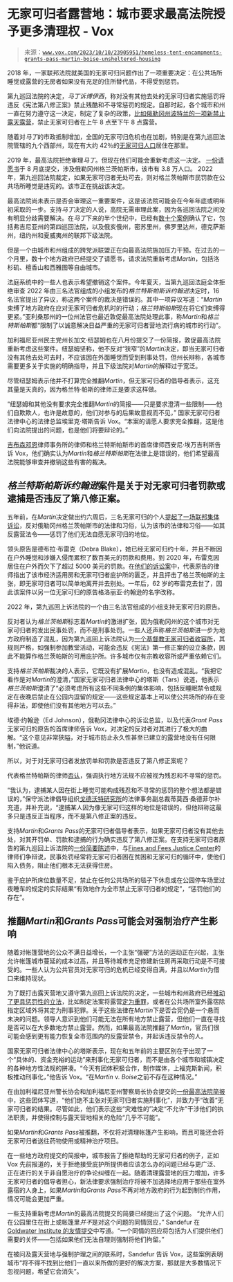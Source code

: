 <!--yml

category: 未分类

date: 2024-05-27 14:51:10

-->

# 无家可归者露营地：城市要求最高法院授予更多清理权 - Vox

> 来源：[`www.vox.com/2023/10/10/23905951/homeless-tent-encampments-grants-pass-martin-boise-unsheltered-housing`](https://www.vox.com/2023/10/10/23905951/homeless-tent-encampments-grants-pass-martin-boise-unsheltered-housing)

2018 年，一家联邦法院就美国的无家可归问题作出了一项重要决定：在公共场所睡觉或露营的无房者如果没有充足的住所替代品，不得受到惩罚。

第九巡回法院的决定，*马丁诉博伊西*，称对没有其他去处的无家可归者实施惩罚将违反《宪法第八修正案》禁止残酷和不寻常惩罚的规定。自那时起，各个城市和州一直在努力遵守这一决定，制定了复杂的政策，[比如俄勒冈州波特兰的一项新禁止露天露营](https://www.opb.org/article/2023/06/07/portland-oregon-approves-ban-daytime-street-camping-homeless/)，禁止无家可归者在上午 8 点至下午 8 点露营。

随着对*马丁*的市政抵制增加，全国的无家可归危机也在加剧，特别是在第九巡回法院管辖的九个西部州，现在有大约 42％的[无家可归人口](https://www.huduser.gov/portal/sites/default/files/pdf/2022-ahar-part-1.pdf)居住在那里。

2019 年，最高法院拒绝审理*马丁*。但现在他们可能会重新考虑这一决定。 [一份请愿书](https://www.supremecourt.gov/DocketPDF/23/23-175/275911/20230823153037814_Grants%20Pass%20v.%20Johnson_cert%20petition_corrected.pdf)于 8 月底提交，涉及俄勒冈州格兰茨帕斯市，该市有 3.8 万人口。 2022 年，第九巡回法院裁定，如果无家可归者无处可去，则对格兰茨帕斯市民罚款在公共场所睡觉是违宪的。该市正在挑战该决定。

最高法院尚未表示是否会审理这一重要案件，这是该法院可能会在今年年底或明年初采取的一步。支持*马丁*决定的人说，高院无需审理此案，因为各巡回法院之间没有明显分歧需要解决。在*马丁*下来的半个世纪中，已经有[数十个案例](https://homelesslaw.org/martin-v-boise-impact-page/)确认了它，包括弗吉尼亚州的第四巡回法院，以及俄亥俄州，密苏里州，佛罗里达州，德克萨斯州，纽约州和夏威夷州的联邦下级法院。

但是一个由城市和州组成的跨党派联盟正在向最高法院施加压力干预。在过去的一个月里，数十个地方政府已经提交了请愿书，请求法院重新考虑*Martin*，包括洛杉矶、檀香山和西雅图等自由城市。

法庭系统中的一些人也表示希望撤销这个案件。今年夏天，当第九巡回法庭全体拒绝审查 2022 年由三名法官组成的小组发布的*格兰特斯帕斯诉约翰逊*决定时，16 名法官提出了异议，称这两个案件的裁决是错误的。其中一项异议写道：“*Martin*束缚了地方政府在应对无家可归者危机时的行动；*格兰特斯帕斯*现在将它们束缚得更紧。”亚利桑那州的一位州法官也最近敦促最高法院处理此事，称*Martin*和*格兰特斯帕斯*都“限制了以诚意解决日益严重的无家可归者营地流行病的城市的行动”。

加利福尼亚州民主党州长加文·纽瑟姆也在八月份提交了一份简报，敦促最高法院重新考虑这些案件。纽瑟姆坚称，他不反对“狭窄”的*Martin*决定，即当无家可归者没有其他去处可去时，不应该因在外面睡觉而受到刑事处罚，但州长辩称，各城市需要更多关于实施的明确指导，并且下级法院对*Martin*的解释过于宽泛。

尽管纽瑟姆表示他并不打算完全推翻*Martin*，但无家可归者的倡导者表示，这充其量是天真的，因为格兰特·帕斯的律师正是要求这样做。

“纽瑟姆和其他没有要求完全推翻*Martin*的简报——只是要求澄清一些限制——他们自欺欺人，也许是故意的，他们对参与的后果故意视而不见，” 国家无家可归者法律中心的法律总监埃里克·塔斯告诉 Vox。“本案的请愿人要求完全推翻，这是他们向法院提出的问题，也是他们将要辩论的。”

[吉布森邓恩](https://www.gibsondunn.com/)律师事务所的律师和格兰特斯帕斯市的首席律师西安尼·埃万吉利斯告诉 Vox，他们确实认为*Martin*和*格兰特斯帕斯*在法律上是错误的，他们希望最高法院能够审查并撤销这些有害的裁决。

## *格兰特斯帕斯诉约翰逊*案件是关于对无家可归者罚款或逮捕是否违反了第八修正案。

五年前，在*Martin*决定做出约六周后，三名无家可归的个人[提起了一场联邦集体诉讼](https://clearinghouse.net/case/43966/)，反对俄勒冈州格兰茨帕斯市的法律和习俗，认为该市的法律和习俗——如其反露营法令——惩罚了他们无法自愿无家可归的地位。

领头原告是德布拉·布雷克（Debra Blake），她已经无家可归约十年，并且不断因在户外睡觉和涉嫌入侵而累积了数百美元的罚款和费用。到 2020 年，布雷克因居住在户外而欠下了超过 5000 美元的罚款。在[他们的诉讼案](https://www.streetroots.org/sites/default/files/Blake%20SJ%20Opinion.pdf)中，代表原告的律师指出了该市经济适用房和无家可归者庇护所的匮乏，并且抨击了格兰茨帕斯的主张，即无家可归者可以简单地离开并去别处。一年后，62 岁的布雷克去世了，因此该案件以另一位无家可归的原告格洛丽亚·约翰逊的名字改称。

2022 年，第九巡回上诉法院的一个由三名法官组成的小组支持无家可归的原告。

反对者认为*格兰茨帕斯*标志着*Martin*的激进扩张，因为俄勒冈州的这个城市对无家可归者的发出民事处罚，而不是刑事处罚。一些人还声称*格兰茨帕斯*进一步为地方政府制造了混乱，因为第九巡回上诉法院认为[一个基督教无家可归者收容所](https://gospelrescuemissiongp.org/)，其规则严格，如强制参加教堂活动，可能会违反《宪法》第一修正案的设立条款，因此不能算作格兰茨帕斯的可用庇护所。许多城市仅有宗教收容所或严重依赖它们。

支持*格兰茨帕斯*裁决的人表示，它既没有扩展*Martin*，也没有造成混乱。“我把它看作是对*Martin*的澄清，”国家无家可归者法律中心的塔斯（Tars）说道，他表示*格兰茨帕斯*澄清了“必须考虑所有这些不同条例的集体影响，包括反睡眠禁令或规定在夜晚后禁止在公园内逗留的规定——这些规定基本上可以使公共场所的存在变得非法，即使他们没有其他地方可以去。”

埃德·约翰逊（Ed Johnson），俄勒冈法律中心的诉讼总监，以及代表*Grant Pass*无家可归的原告的首席律师告诉 Vox，对决定的反对者对其进行了极大的曲解。“这个意见非常狭隘，对于城市防止永久性甚至已建立的露营地没有任何限制，”他说道。

所以，对于对无家可归者发放罚单和罚款是否违反了第八修正案呢？

代表格兰特帕斯的律师[否认](https://www.supremecourt.gov/DocketPDF/23/23-175/275911/20230823153037814_Grants%20Pass%20v.%20Johnson_cert%20petition_corrected.pdf)，强调执行地方法规不应被视为残忍和不寻常的惩罚。

“我认为，逮捕某人因在街上睡觉可能构成残忍和不寻常的惩罚的整个想法都是错误的，”保守派法律倡导组织[戈德沃特研究所](https://www.goldwaterinstitute.org/)的法律事务副总裁蒂莫西·桑德菲尔补充道，并补充说，“逮捕某人因为像无家可归这样的地位是错误的，但他辩称这最多只是违反正当程序，而不是第八修正案的违反。

支持*Martin*和*Grants Pass*的无家可归者倡导者表示，如果无家可归者没有其他去处，对其开罚单、罚款和逮捕的行为确实违反了第八修正案。在支持无家可归者原告的第九巡回上诉法院的[一份简要陈述](https://www.law.georgetown.edu/icap/wp-content/uploads/sites/32/2021/06/Blake-9th-Cir.-Amicus-Brief-ECF-stamped-6-8-2021.pdf)中，与[Fines and Fees Justice Center](https://finesandfeesjusticecenter.org/)的律师们争辩说，民事处罚经常将无家可归者困在贫困和无家可归的循环中，使他们陷入债务，阻止他们根本无法获得住房。

鉴于庇护所床位数量不足，禁止在任何公共场所的毯子下休息或在公园停车场里过夜睡车的规定的实际结果“有效地作为全市禁止无家可归者的规定”，“惩罚他们的存在”。

## 推翻*Martin*和*Grants Pass*可能会对强制治疗产生影响

随着对帐篷营地的公众不满日益增长，一个主张“强硬”方法的运动正在兴起，主张允许帐篷城市蔓延的成本过高，并且等待城市充足修建新住房再采取行动是不可接受的。一些人认为公共官员对无家可归的危机已经变得自满，并且以*Martin*为借口来维持现状。

为了既打击露天营地又遵守第九巡回上诉法院的决定，一些城市和州政府已经[推动了更具惩罚性的立法](https://stateline.org/2022/04/08/homeless-camping-bans-are-spreading-this-group-shaped-the-bills/)，比如制定法案将露营[定为重罪](https://wcyb.com/news/local/public-camping-in-tennessee-becomes-a-felony-homeless-seek-refuge)，或者在公共场所室外露宿除指定区域外将其定为刑事犯罪。关于这些法律在*Martin*下是否合宪仍是一个悬而未决的问题。领导人意识到他们可能无法在所有地方禁止露营，但他们一直在寻找是否可以在大多数地方禁止露营。然而，如果最高法院推翻了*Martin*，官员们很可能会感到更有能力恢复全市范围内的反露营禁令，并起诉违反禁令的人。

国家无家可归者法律中心的塔斯表示，现在和五年前的主要区别在于出现了一个“具体的、资金充裕的运动”来刑事化无家可归者，而不是由各个城市和城镇决定的各种地方性法规的拼凑。“今天有团体积极合作，制作媒体，上福克斯新闻，积极推动刑事化，”他告诉 Vox。“在*Martin* v. *Boise*之前不存在这种情况。”

在由加利福尼亚州警长协会和加利福尼亚州警察局长协会提交的[一份最高法院简报](https://www.supremecourt.gov/DocketPDF/23/23-175/280078/20230920180047655_44262%20Brief%20-%20Amici%20Curiae.pdf)中，这些团体写道，“他们绝不主张对无家可归者实施刑事化”，并致力于“改善”无家可归者的结果。尽管如此，他们表示这些“灾难性的”决定“不允许”干涉他们的执法职责，并使得控制与露天营地相关的危险“几乎不可能”。

如果*Martin*和*Grants Pass*被推翻，不仅将对清理帐篷产生影响，而且可能还会将无家可归者送往药物使用或精神治疗项目。

在一些地方政府提交的简报中，城市报告了拒绝帮助的无家可归者的例子，正如 Vox 先前报道的，关于拒绝接受庇护所提供者应该怎么办的问题已经与更广泛、正在进行的关于非自愿治疗的争论纠缠在一起。随着清理露营地的压力增加，许多无家可归者的倡导者担心，新法律要求强制治疗将被不加选择地应用于那些在室外露宿的人身上，如果*Martin*和*Grants Pass*不再对地方政府的行为起到制约作用，情况可能会更加严重。

一些支持重新考虑*Martin*的最高法院提交的简要已经提出了这个问题。 “允许人们在公园里住在街上或帐篷里*并不*是对这个问题的同情回应，” Sandefur 在[Goldwater Institute 的友情提交](https://www.supremecourt.gov/DocketPDF/23/23-175/279897/20230919154157625_GP%20Amicus%20Brief.pdf)中写道。“一个同情的回应将包括为人们提供他们需要的关怀——包括如果他们无法自理则强制将他们拘留。”

在被问及露天营地与强制护理之间的联系时，Sandefur 告诉 Vox，这些案例表明城市“将不得不找到比他们一直以来所做的更好的解决方案，那就是大多数情况下忽视问题，希望它会消失”。
